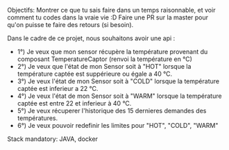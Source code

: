 Objectifs:
Montrer ce que tu sais faire dans un temps raisonnable, et voir comment tu codes dans la vraie vie :D
Faire une PR sur la master pour qu'on puisse te faire des retours (si besoin).

Dans le cadre de ce projet, nous souhaitons avoir une api :
- 1°) Je veux que mon sensor récupère la température provenant du composant TemperatureCaptor (renvoi la température en °C)
- 2°) Je veux que l'état de mon Sensor soit à "HOT" lorsque la température captée est suppérieure ou égale a 40 °C.
- 3°) Je veux l'état de mon Sensor soit à "COLD" lorsque la température captée est inferieur a 22 °C.
- 4°) Je veux l'état de mon Sensor soit à "WARM" lorsque la température captée est entre 22 et inferieur à 40 °C.
- 5°) Je veux récuperer l'historique des 15 dernieres demandes des températures.
- 6°) Je veux pouvoir redefinir les limites pour "HOT", "COLD", "WARM"


Stack mandatory: JAVA, docker
